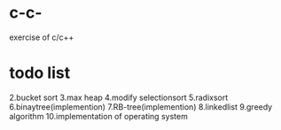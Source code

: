 # c-c-
exercise of c/c++

# todo list<br>
2.bucket sort
3.max heap
4.modify selectionsort
5.radixsort
6.binaytree(implemention)
7.RB-tree(implemention)
8.linkedlist
9.greedy algorithm
10.implementation of operating system
